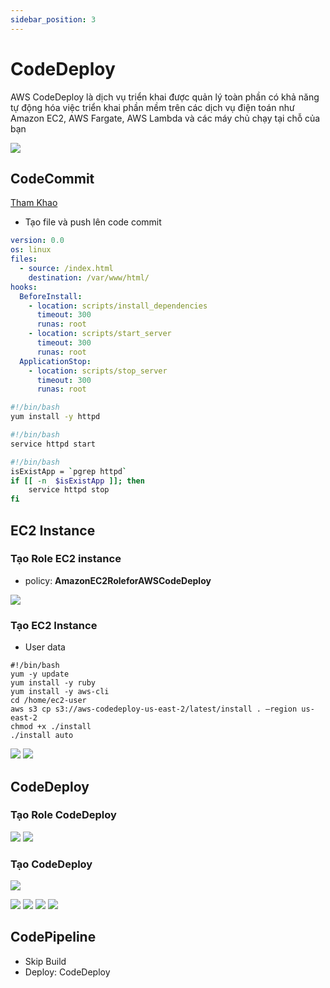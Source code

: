 ```yaml
---
sidebar_position: 3
---
```

# CodeDeploy
AWS CodeDeploy là dịch vụ triển khai được quản lý toàn phần có khả năng tự động hóa việc triển khai phần mềm trên các dịch vụ điện toán như Amazon EC2, AWS Fargate, AWS Lambda và các máy chủ chạy tại chỗ của bạn

![](https://res.cloudinary.com/ttlcong/image/upload/v1629880394/image-docs/CodePipeline_Diagram-06-e1617173281833-2048x1040.png)

## CodeCommit
[Tham Khao](/docs/amazon/continuous_delivery/codecommit)

- Tạo file và push lên code commit

```yaml title="project/appspec.yml"
version: 0.0
os: linux
files:
  - source: /index.html
    destination: /var/www/html/
hooks:
  BeforeInstall:
    - location: scripts/install_dependencies
      timeout: 300
      runas: root
    - location: scripts/start_server
      timeout: 300
      runas: root
  ApplicationStop:
    - location: scripts/stop_server
      timeout: 300
      runas: root
```

```bash title="project/scripts/install_dependencies"
#!/bin/bash
yum install -y httpd
```
```bash title="project/scripts/start_server"
#!/bin/bash
service httpd start
```
```bash title="project/scripts/stop_server"
#!/bin/bash
isExistApp = `pgrep httpd`
if [[ -n  $isExistApp ]]; then
    service httpd stop        
fi
```

## EC2 Instance
### Tạo Role EC2 instance
- policy: **AmazonEC2RoleforAWSCodeDeploy**

![](https://res.cloudinary.com/ttlcong/image/upload/v1629883843/image-docs/Screen_Shot_2021-08-25_at_16.30.27.png)

### Tạo EC2 Instance

- User data

```
#!/bin/bash
yum -y update
yum install -y ruby
yum install -y aws-cli
cd /home/ec2-user
aws s3 cp s3://aws-codedeploy-us-east-2/latest/install . –region us-east-2
chmod +x ./install
./install auto
```

![](https://res.cloudinary.com/ttlcong/image/upload/v1629884830/image-docs/Screen_Shot_2021-08-25_at_16.46.44.png)
![](https://res.cloudinary.com/ttlcong/image/upload/v1629884884/image-docs/Screen_Shot_2021-08-25_at_16.47.24.png)

## CodeDeploy
### Tạo Role CodeDeploy

![](https://res.cloudinary.com/ttlcong/image/upload/v1629885037/image-docs/Screen_Shot_2021-08-25_at_16.50.23.png)
![](https://res.cloudinary.com/ttlcong/image/upload/v1629885113/image-docs/Screen_Shot_2021-08-25_at_16.51.41.png)

### Tạo CodeDeploy
![](https://res.cloudinary.com/ttlcong/image/upload/v1629885445/image-docs/Screen_Shot_2021-08-25_at_16.57.03.png)

![](https://res.cloudinary.com/ttlcong/image/upload/v1629885613/image-docs/Screen_Shot_2021-08-25_at_16.59.39.png)
![](https://res.cloudinary.com/ttlcong/image/upload/v1629885665/image-docs/Screen_Shot_2021-08-25_at_17.00.55.png)
![](https://res.cloudinary.com/ttlcong/image/upload/v1629885708/image-docs/Screen_Shot_2021-08-25_at_17.01.35.png)
![](https://res.cloudinary.com/ttlcong/image/upload/v1629885754/image-docs/Screen_Shot_2021-08-25_at_17.02.20.png)

## CodePipeline
- Skip Build
- Deploy: CodeDeploy
